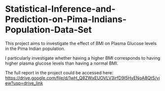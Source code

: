 # Statistical-Inference-and-Prediction-on-Pima-Indians-Population-Data-Set

This project aims to investigate the effect of BMI on Plasma Glucose levels in the Pima Indian population. 

I particularly investigate whether having a higher BMI corresponds to having higher plasma glucose levels than having a normal BMI.

The full report in the project could be accessed here:
https://drive.google.com/file/d/1wH_Q8ZWxEUOVLV3irfD9l5HyENoA8QtS/view?usp=drive_link
